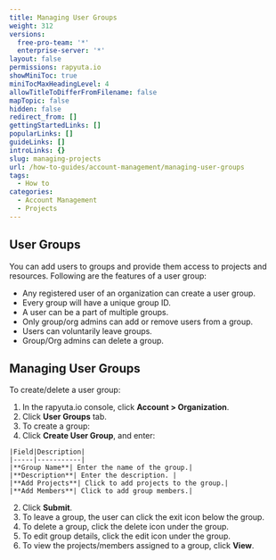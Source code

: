 ```yaml
---
title: Managing User Groups
weight: 312
versions:
  free-pro-team: '*'
  enterprise-server: '*'
layout: false
permissions: rapyuta.io
showMiniToc: true
miniTocMaxHeadingLevel: 4
allowTitleToDifferFromFilename: false
mapTopic: false
hidden: false
redirect_from: []
gettingStartedLinks: []
popularLinks: []
guideLinks: []
introLinks: {}
slug: managing-projects
url: /how-to-guides/account-management/managing-user-groups
tags:
  - How to
categories:
  - Account Management
  - Projects
---
```


## User Groups

You can add users to groups and provide them access to projects and resources. Following are the features of a user group:
* Any registered user of an organization can create a user group.
* Every group will have a unique group ID.
* A user can be a part of multiple groups.
* Only group/org admins can add or remove users from a group.
* Users can voluntarily leave groups.
* Group/Org admins can delete a group.

## Managing User Groups

To create/delete a user group:

1. In the rapyuta.io console, click **Account > Organization**. 
2. Click **User Groups** tab.
3. To create a group:
  1. Click **Create User Group**, and enter:

    |Field|Description|
    |-----|-----------|
    |**Group Name**| Enter the name of the group.|
    |**Description**| Enter the description. |
    |**Add Projects**| Click to add projects to the group.|
    |**Add Members**| Click to add group members.|

  2. Click **Submit**.
4. To leave a group, the user can click the exit icon below the group.
5. To delete a group, click the delete icon under the group.
6. To edit group details, click the edit icon under the group.
7. To view the projects/members assigned to a group, click **View**.










